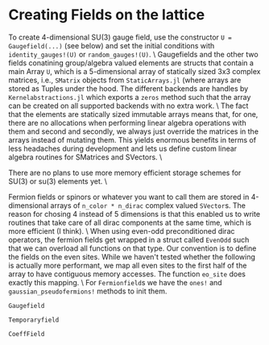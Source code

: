 # Creating Fields on the lattice

To create 4-dimensional SU(3) gauge field, use the constructor `U = Gaugefield(...)`
(see below) and set the initial conditions with `identity_gauges!(U)` or
`random_gauges!(U)`. \\
Gaugefields and the other two fields conatining group/algebra valued elements are structs
that contain a main Array `U`, which is a 5-dimensional array of statically sized 3x3
complex matrices, i.e., `SMatrix` objects from `StaticArrays.jl` (where arrays are stored as
Tuples under the hood. The different backends are handles by `Kernelabstractions.jl` which
exports a `zeros` method such that the array can be created on all supported backends with
no extra work. \\
The fact that the elements are statically sized immutable arrays means that, for one, there
are no allocations when performing linear algebra operations with them and second and
secondly, we always just override the matrices in the arrays instead of mutating them. This
yields enormous benefits in terms of less headaches during development and lets us define
custom linear algebra routines for SMatrices and SVectors. \\

There are no plans to use more memory efficient storage schemes for SU(3) or su(3) elements
yet. \\

Fermion fields or spinors or whatever you want to call them are stored in 4-dimensional 
arrays of `n_color * n_dirac` complex valued `SVector`s. The reason for chosing 4 instead of
5 dimensions is that this enabled us to write routines that take care of all dirac
components at the same time, which is more efficient (I think). \\
When using even-odd preconditioned dirac operators, the fermion fields get wrapped in a
struct called `EvenOdd` such that we can overload all functions on that type. Our convention
is to define the fields on the even sites. While we haven't tested whether the following is
actually more performant, we map all even sites to the first half of the array to have
contiguous memory accesses. The function `eo_site` does exactly this mapping. \\
For `Fermionfield`s we have the `ones!` and `gaussian_pseudofermions!` methods to init them.

```@docs
Gaugefield
```

```@docs
Temporaryfield
```

```@docs
CoeffField
```
